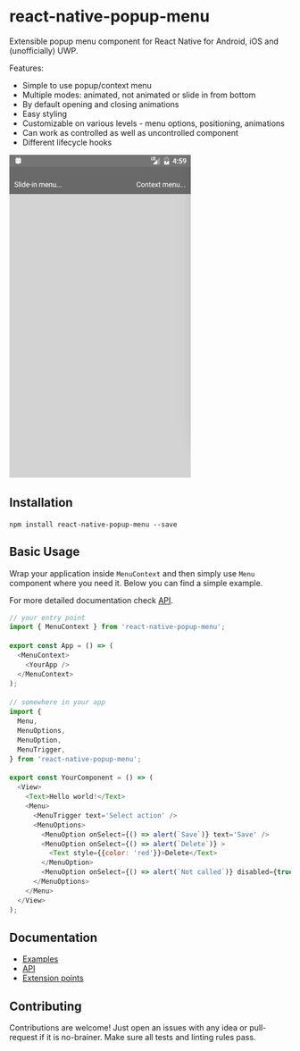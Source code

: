 # react-native-popup-menu

Extensible popup menu component for React Native for Android, iOS and (unofficially) UWP.

Features:
* Simple to use popup/context menu
* Multiple modes: animated, not animated or slide in from bottom
* By default opening and closing animations
* Easy styling
* Customizable on various levels - menu options, positioning, animations
* Can work as controlled as well as uncontrolled component
* Different lifecycle hooks

![Popup menu demo](./android.demo.gif)
## Installation

```
npm install react-native-popup-menu --save
```

## Basic Usage
Wrap your application inside `MenuContext` and then simply use `Menu` component where you need it. Below you can find a simple example.

For more detailed documentation check [API](./doc/api.md).

```js
// your entry point
import { MenuContext } from 'react-native-popup-menu';

export const App = () => (
  <MenuContext>
    <YourApp />
  </MenuContext>
);

// somewhere in your app
import {
  Menu,
  MenuOptions,
  MenuOption,
  MenuTrigger,
} from 'react-native-popup-menu';

export const YourComponent = () => (
  <View>
    <Text>Hello world!</Text>
    <Menu>
      <MenuTrigger text='Select action' />
      <MenuOptions>
        <MenuOption onSelect={() => alert(`Save`)} text='Save' />
        <MenuOption onSelect={() => alert(`Delete`)} >
          <Text style={{color: 'red'}}>Delete</Text>
        </MenuOption>
        <MenuOption onSelect={() => alert(`Not called`)} disabled={true} text='Disabled' />
      </MenuOptions>
    </Menu>
  </View>
);

```

## Documentation

- [Examples](doc/examples.md)
- [API](doc/api.md)
- [Extension points](doc/extensions.md)

## Contributing
Contributions are welcome! Just open an issues with any idea or pull-request if it is no-brainer. Make sure all tests and linting rules pass.
